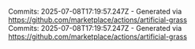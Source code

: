 Commits: 2025-07-08T17:19:57.247Z - Generated via https://github.com/marketplace/actions/artificial-grass
<br>
Commits: 2025-07-08T17:19:57.247Z - Generated via https://github.com/marketplace/actions/artificial-grass
<br>
